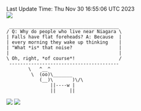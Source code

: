 Last Update Time: 
Thu Nov 30 16:55:06 UTC 2023
<br>![](https://img.shields.io/badge/%E5%A4%A7%E5%AE%B6-%E5%AE%89%E5%AE%89-green)<br>
```
 ________________________________________
/ Q: Why do people who live near Niagara \
| Falls have flat foreheads? A: Because  |
| every morning they wake up thinking    |
| "What *is* that noise?                 |
|                                        |
\ Oh, right, *of course*!                /
 ----------------------------------------
        \   ^__^
         \  (oo)\_______
            (__)\       )\/\
                ||----w |
                ||     ||
```
![](https://github-readme-stats.vercel.app/api?username=chenlitw)
![](https://github-readme-stats.vercel.app/api/top-langs/?username=chenlitw)
